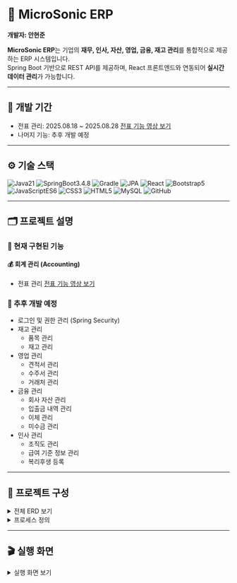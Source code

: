 # 🏢 MicroSonic ERP  

**개발자: 안현준**  

**MicroSonic ERP**는 기업의 **재무, 인사, 자산, 영업, 금융, 재고 관리**를 통합적으로 제공하는 ERP 시스템입니다.  
Spring Boot 기반으로 REST API를 제공하며, React 프론트엔드와 연동되어 **실시간 데이터 관리**가 가능합니다.  

---

## 📅 개발 기간  

- 전표 관리: 2025.08.18 ~ 2025.08.28 [전표 기능 영상 보기](https://youtu.be/-20GCA1JWpw)
- 나머지 기능: 추후 개발 예정  

---

## ⚙️ 기술 스택  

![Java21](https://img.shields.io/badge/Java21-5382a1?style=for-the-badge&logo=openjdk&logoColor=white) ![SpringBoot3.4.8](https://img.shields.io/badge/SpringBoot3.4.8-6DB33F?style=for-the-badge&logo=spring&logoColor=white) ![Gradle](https://img.shields.io/badge/Gradle-02303A?style=for-the-badge&logo=gradle&logoColor=white) ![JPA](https://img.shields.io/badge/JPA-59666C?style=for-the-badge&logoColor=white) ![React](https://img.shields.io/badge/React-61DAFB?style=for-the-badge&logo=react&logoColor=black) ![Bootstrap5](https://img.shields.io/badge/Bootstrap5-7952B3?style=for-the-badge&logo=bootstrap&logoColor=white) ![JavaScriptES6](https://img.shields.io/badge/JavaScriptES6-F7DF1E?style=for-the-badge&logo=javascript&logoColor=black) ![CSS3](https://img.shields.io/badge/CSS3-1572B6?style=for-the-badge&logo=css3&logoColor=white) ![HTML5](https://img.shields.io/badge/HTML5-E34F26?style=for-the-badge&logo=html5&logoColor=white) ![MySQL](https://img.shields.io/badge/MySQL-4479A1?style=for-the-badge&logo=mysql&logoColor=white) ![GitHub](https://img.shields.io/badge/GitHub-181717?style=for-the-badge&logo=github&logoColor=white)

---

## 🗂️ 프로젝트 설명  

### 📌 현재 구현된 기능  

#### 💰 회계 관리 (Accounting)  
- 전표 관리 [전표 기능 영상 보기](https://youtu.be/-20GCA1JWpw)

### 📌 추후 개발 예정  

- 로그인 및 권한 관리 (Spring Security)  
- 재고 관리  
  - 품목 관리  
  - 재고 관리  
- 영업 관리  
  - 견적서 관리  
  - 수주서 관리  
  - 거래처 관리  
- 금융 관리  
  - 회사 자산 관리  
  - 입출금 내역 관리  
  - 이체 관리  
  - 미수금 관리  
- 인사 관리  
  - 조직도 관리  
  - 급여 기준 정보 관리  
  - 복리후생 등록  

---

## 📂 프로젝트 구성  

<details>
<summary>전체 ERD 보기</summary>  

![전표기능 ERD](./images/transaction_erd.png)

</details>  

<details>
<summary>프로세스 정의</summary>  

![프로젝트 정의1](./images/process1.png)
![프로젝트 정의2](./images/process2.png)
![프로젝트 정의3](./images/process3.png)

</details>  

---

## 🎬 실행 화면  

<details>
<summary>실행 화면 보기</summary>

<details>
<summary>전표 화면</summary>

### 전표 리스트
![전표 리스트](./images/transactionList.gif)

### 전표 리스트 검색
![전표 리스트 검색](./images/transactionListSearch.gif)

### modal창을 이용한 데이터 기입
![modal창을 이용한 데이터 기입](./images/modal.gif)

### 제품 정보 추가
![제품 정보 추가](./images/transaction_item.gif)

### 분개 추가
![분개 추가](./images/transaction_record.gif)

### 전표 작성
![전표 작성](./images/transaction_insert.gif)

### 전표 자세히 보기
![전표 자세히 보기](./images/transaction_view.gif)

### 수정으로 Row 삭제
![수정으로 Row 삭제](./images/transaction_edit_delete_item.gif)

### 멀티파일 업로드
![멀티파일 업로드](./images/transaction_multifile.gif)

### 파일 다운로드
![파일 다운로드](./images/transaction_file_download.gif)

### 전표 삭제
![전표 삭제](./images/transaction_delete.gif)

</details>

</details>

